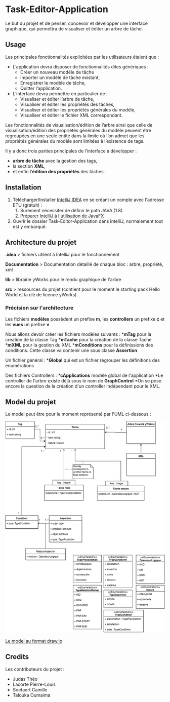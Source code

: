 # Task-Editor-Application

Le but du projet et de penser, concevoir et développer une interface graphique, qui permettra de visualiser et éditer un arbre de tâche.

## Usage

Les principales fonctionnalités explicitées par les utilisateurs étaient que : 
* L’application devra disposer de fonctionnalités dites génériques :		
	* Créer un nouveau modèle de tâche		
	* Importer un modèle de tâche existant,
	* Enregistrer le modèle de tâche,
	* Quitter l’application.
* L’interface devra permettre en particulier de :
	* Visualiser et éditer l’arbre de tâche,
	* Visualiser et éditer  les propriétés des tâches,
	* Visualiser et éditer les propriétés générales du modèle,
	* Visualiser et éditer le fichier XML correspondant.

Les fonctionnalités de visualisation/édition de l’arbre ainsi que celle de visualisation/édition des propriétés générales du modèle peuvent être regroupées en une seule entité dans la limite où l’on admet que les propriétés générales du modèle sont limitées à l’existence de tags. 

Il y a donc trois parties principales de l’interface à développer : 
* **arbre de tâche** avec la gestion des tags,
* la section **XML**,
* et enfin l’**édition des propriétés** des tâches.

## Installation

1. Télécharger/Installer [IntelliJ IDEA](https://www.jetbrains.com/idea/) en se créant un compte avec l'adresse ETU (gratuit) : 
	1. Surement nécessiter de définir le path JAVA (1.8).
	2. [Préparer IntelliJ à l'utilisation de JavaFX](https://www.jetbrains.com/help/idea/2017.1/preparing-for-javafx-application-development.html) 
2. Ouvrir le dossier Task-Editor-Application dans intelliJ, normalement tout est y embarqué.

## Architecture du projet

**.idea** 
	> fichiers utilent à IntelliJ pour le fonctionnement

**Documentation** 
	> Documentation détaillé de chaque bloc : arbre, propriété, xml

**lib** 
	> librairie yWorks pour le rendu graphique de l'arbre

**src** 
	> ressources du projet (contient pour le moment le starting pack Hello World et la clé de licence yWorks)

### Précision sur l'architecture

Les fichiers **modèles** possèdent un prefixe **m**, les **controllers** un prefixe **c** et les **vues** un prefixe **v**

Nous allons devoir créer les fichiers modèles suivants :
***mTag** pour la creation de la classe Tag
***mTache** pour la creation de la classe Tache
***mXML** pour la gestion du XML
***mConditions** pour la définissions des conditions. Cette classe va contenir une sous classe **Assertion**

Un fichier général : 
***Global** qui est un fichier regrouper les définitions des énumérations

Des fichiers Controllers : 
***cApplications** modele global de l'application
*Le controller de l'arbre existe déjà sous le nom de **GraphControl**
*On se pose encore la question de la création d'un controller indépendant pour le XML. 

## Model du projet

Le model peut être pour le moment représenté par l'UML ci-dessous :

![Model du projet](https://github.com/oumaimata/Task-Editor-Application/blob/master/Documentation/Task-Editor-Application.png?raw=true "Model du projet Task-Editor")

[Le model au format draw.io](https://www.draw.io/?state=%7B%22ids%22:%5B%220B6uNeHUv0TqOXzRSOFBSZ1BHY3M%22%5D,%22action%22:%22open%22,%22userId%22:%22105699757419526717647%22%7D#G0B6uNeHUv0TqOXzRSOFBSZ1BHY3M)

## Credits

Les contributeurs du projet : 

* Judas Théo 
* Lacorte Pierre-Louis 
* Soetaert Camille 
* Talouka Oumaima 
